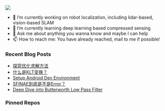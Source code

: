 ![](https://capsule-render.vercel.app/api?type=waving&height=200&text=BILL&desc=Please%20visit%20www.bingfeng.dev&fontAlignY=40&color=gradient)

- 🔭 I’m currently working on robot localization, including lidar-based, vision-based SLAM
- 🌱 I’m currently learning deep learning based compressed sensing
- 💬 Ask me about anything you wanna know and maybe I can help
- 📫 How to reach me: You have already reached, mail to me if possible!

<div>

### Recent Blog Posts

* [探究优化求解方法](https://www.bingfeng.dev//blog/Gaussian_Newton_methods/)
* [什么是KLT变换？](https://www.bingfeng.dev//blog/KLT_SVD/)
* [Setup Android Dev Environment](https://www.bingfeng.dev//blog/Setup_Android_dev/)
* [SFINAE到底是不是Error？](https://www.bingfeng.dev//blog/SFINAE/)
* [Deep Dive into Butterworth Low Pass Filter](https://www.bingfeng.dev//blog/Butterworth_LPF/)
### Pinned Repos

</div>
